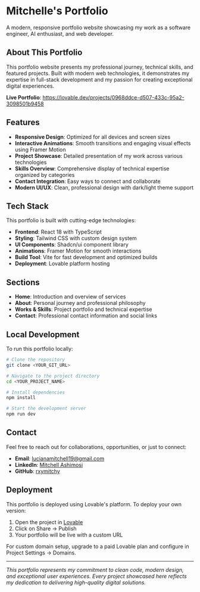 
# Mitchelle's Portfolio

A modern, responsive portfolio website showcasing my work as a software engineer, AI enthusiast, and web developer.

## About This Portfolio

This portfolio website presents my professional journey, technical skills, and featured projects. Built with modern web technologies, it demonstrates my expertise in full-stack development and my passion for creating exceptional digital experiences.

**Live Portfolio**: https://lovable.dev/projects/0968ddce-d507-433c-95a2-3098501b9458

## Features

- **Responsive Design**: Optimized for all devices and screen sizes
- **Interactive Animations**: Smooth transitions and engaging visual effects using Framer Motion
- **Project Showcase**: Detailed presentation of my work across various technologies
- **Skills Overview**: Comprehensive display of technical expertise organized by categories
- **Contact Integration**: Easy ways to connect and collaborate
- **Modern UI/UX**: Clean, professional design with dark/light theme support

## Tech Stack

This portfolio is built with cutting-edge technologies:

- **Frontend**: React 18 with TypeScript
- **Styling**: Tailwind CSS with custom design system
- **UI Components**: Shadcn/ui component library
- **Animations**: Framer Motion for smooth interactions
- **Build Tool**: Vite for fast development and optimized builds
- **Deployment**: Lovable platform hosting

## Sections

- **Home**: Introduction and overview of services
- **About**: Personal journey and professional philosophy  
- **Works & Skills**: Project portfolio and technical expertise
- **Contact**: Professional contact information and social links

## Local Development

To run this portfolio locally:

```sh
# Clone the repository
git clone <YOUR_GIT_URL>

# Navigate to the project directory
cd <YOUR_PROJECT_NAME>

# Install dependencies
npm install

# Start the development server
npm run dev
```

## Contact

Feel free to reach out for collaborations, opportunities, or just to connect:

- **Email**: lucianamitchell19@gmail.com
- **LinkedIn**: [Mitchell Ashimosi](https://www.linkedin.com/in/mitchelle-ashimosi/)
- **GitHub**: [rxymitchy](https://github.com/rxymitchy)

## Deployment

This portfolio is deployed using Lovable's platform. To deploy your own version:

1. Open the project in [Lovable](https://lovable.dev/projects/0968ddce-d507-433c-95a2-3098501b9458)
2. Click on Share → Publish
3. Your portfolio will be live with a custom URL

For custom domain setup, upgrade to a paid Lovable plan and configure in Project Settings → Domains.

---

*This portfolio represents my commitment to clean code, modern design, and exceptional user experiences. Every project showcased here reflects my dedication to delivering high-quality digital solutions.*
